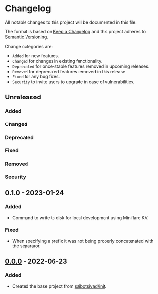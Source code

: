 # Changelog

All notable changes to this project will be documented in this file.

The format is based on [Keep a Changelog](http://keepachangelog.com/en/1.0.0/)
and this project adheres to [Semantic Versioning](http://semver.org/spec/v2.0.0.html).

Change categories are:

* `Added` for new features.
* `Changed` for changes in existing functionality.
* `Deprecated` for once-stable features removed in upcoming releases.
* `Removed` for deprecated features removed in this release.
* `Fixed` for any bug fixes.
* `Security` to invite users to upgrade in case of vulnerabilities.

## Unreleased
### Added
### Changed
### Deprecated
### Fixed
### Removed
### Security

## [0.1.0](https://github.com/saibotsivad/zip-code-cloudflare-kv/compare/v0.0.0...v0.0.1) - 2023-01-24
### Added
- Command to write to disk for local development using Miniflare KV.
### Fixed
- When specifying a prefix it was not being properly concatenated with the separator.

## [0.0.0](https://github.com/saibotsivad/zip-code-cloudflare-kv/tree/v0.0.0) - 2022-06-23
### Added
- Created the base project from [saibotsivad/init](https://github.com/saibotsivad/init).

[0.0.1]: https://github.com/saibotsivad/zip-code-cloudflare-kv/compare/v0.0.0...v0.0.1
